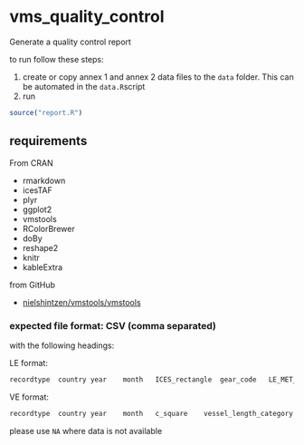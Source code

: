 # vms_quality_control
Generate a quality control report

to run follow these steps:
1. create or copy annex 1 and annex 2 data files to the `data` folder.  This can be automated in the `data.R`script
2. run 
``` r
source("report.R")
```

## requirements

From CRAN
* rmarkdown
* icesTAF
* plyr
* ggplot2
* vmstools
* RColorBrewer
* doBy
* reshape2
* knitr
* kableExtra

from GitHub
* [nielshintzen/vmstools/vmstools](https://github.com/nielshintzen/vmstools)

### expected file format: CSV (comma separated)

with the following headings:

LE format:
```r
recordtype	country	year	month	ICES_rectangle	gear_code	LE_MET_level6	fishing_days	vessel_length_category	vms_enabled	kw_fishing_days	totweight	totvalue
```
VE format:
```r
recordtype	country	year	month	c_square	vessel_length_category	gear_code	LE_MET_level6	avg_fishing_speed	fishing_hours	avg_oal	avg_kw	kw_fishinghours	totweight	totvalue	ICES_avg_fishing_speed	avg_gearWidth
```
please use `NA` where data is not available

